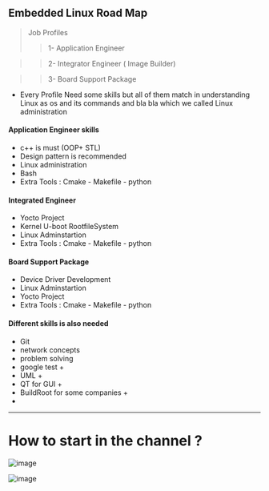 ## Embedded Linux Road Map

>Job Profiles
>> 1- Application Engineer 

>> 2- Integrator Engineer ( Image Builder)

>> 3- Board Support Package 

- Every Profile Need some skills but all of them match in understanding Linux as os and its commands and bla bla which we called Linux administration 

#### Application Engineer skills  
- c++ is must (OOP+ STL)
- Design pattern is recommended
- Linux administration
- Bash
- Extra Tools : Cmake - Makefile - python 

#### Integrated Engineer 
- Yocto Project
- Kernel U-boot RootfileSystem
- Linux Adminstartion 
- Extra Tools : Cmake - Makefile - python 

####  Board Support Package 
- Device Driver Development
- Linux Adminstartion 
- Yocto Project
- Extra Tools : Cmake - Makefile - python 


#### Different skills is also needed
- Git 
- network concepts
- problem solving 
- google test +
- UML + 
- QT for GUI +
- BuildRoot for some companies  +
-  

-----------------------------------------------------------------
# How to start in the channel ?
![image](https://user-images.githubusercontent.com/66727825/189744553-dc96e405-3038-4455-9733-285fe0fb5539.png)


![image](https://user-images.githubusercontent.com/66727825/208066894-9d956d50-bd9f-4226-9829-7fc4603a9ebf.png)
